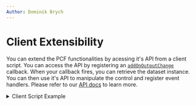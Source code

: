 ```yaml
---
Author: Dominik Brych
---
```

# Client Extensibility

You can extend the PCF functionalities by acessing it's API from a client script. You can access the API by registering an [`addOnOutputChange`](https://learn.microsoft.com/en-us/power-apps/developer/model-driven-apps/clientapi/reference/controls/addonoutputchange) callback.
When your callback fires, you can retrieve the dataset instance. You can then use it's API to manipulate the control and register event handlers. Please refer to our [API docs](API/globals.md) to learn more.


<details>
<summary>Client Script Example</summary>

```javascript
let notificationIds = [];
function onFormLoad(executionContext) {
    const formContext = executionContext.getFormContext();
    const control = formContext.getControl('talxis_clientextensibilitybindingfield');
    control.addOnOutputChange((executionContext) => {
        const control = executionContext.getFormContext().getControl('talxis_clientextensibilitybindingfield');
        const dataset = control.getOutputs()['talxis_clientextensibilitybindingfield.fieldControl.DatasetControl'].value;
        //init, settings you apply to dataset here will be applied before first data fetch
        dataset.addEventListener('onNewDataLoaded', (dataset) => {
            Object.values(dataset.records).map(record => {
                record.setValue('talxis_sum__virtual', calculateSum(record));
            })
            dataset.render();
        });
        dataset.addEventListener('onRecordsSelected', (dataset, ids) => {
            notificationIds.map(id => Xrm.App.clearGlobalNotification(id));
            notificationIds = [];
            ids.map(id => {
                const notification =
                {
                    type: 2,
                    level: 1,
                    message: `Record ${dataset.records[id].getFormattedValue('talxis_name')} with id ${id} has been selected.`
                }
    
                Xrm.App.addGlobalNotification(notification).then(
                    function success(result) {
                        notificationIds.push(result);
                    }
                );
            })
        });
        dataset.addEventListener('onDatasetItemOpened', (dataset, entityReference) => {
            const alertStrings = { text: `Sample client script logic for opening of record ${entityReference.name}`, title: "Open" };
            const alertOptions = { height: 120, width: 260 };
            Xrm.Navigation.openAlertDialog(alertStrings, alertOptions);
        });

        dataset.getDataProvider().addEventListener('onCellValueChanged', (record, columnName) => {
            switch (columnName) {
                case 'talxis_decimal':
                case 'talxis_wholenone': {
                    record.setValue('talxis_sum__virtual', calculateSum(record));
                    dataset.render();
                }
            }
        });
        dataset.getDataProvider().addEventListener('onRecordSaved', (record) => {
            console.log(record.getRecordId(), 'has just been saved');
        });
    })
}

const calculateSum = (record) => {
    const value1 = record.getValue('talxis_decimal') ?? 0;
    const value2 = record.getValue('talxis_wholenone') ?? 0;
    return value1 + value2;
}
```
</details>